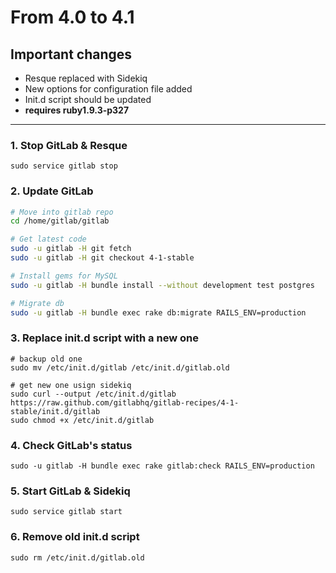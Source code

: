 # From 4.0 to 4.1

## Important changes

* Resque replaced with Sidekiq
* New options for configuration file added
* Init.d script should be updated
* __requires ruby1.9.3-p327__

- - -

### 1. Stop GitLab & Resque

    sudo service gitlab stop

### 2. Update GitLab

```bash
# Move into gitlab repo
cd /home/gitlab/gitlab

# Get latest code
sudo -u gitlab -H git fetch
sudo -u gitlab -H git checkout 4-1-stable

# Install gems for MySQL
sudo -u gitlab -H bundle install --without development test postgres

# Migrate db
sudo -u gitlab -H bundle exec rake db:migrate RAILS_ENV=production

```

### 3. Replace init.d script with a new one

```
# backup old one
sudo mv /etc/init.d/gitlab /etc/init.d/gitlab.old

# get new one usign sidekiq
sudo curl --output /etc/init.d/gitlab https://raw.github.com/gitlabhq/gitlab-recipes/4-1-stable/init.d/gitlab
sudo chmod +x /etc/init.d/gitlab

```

### 4. Check GitLab's status

    sudo -u gitlab -H bundle exec rake gitlab:check RAILS_ENV=production


### 5. Start GitLab & Sidekiq

    sudo service gitlab start

### 6. Remove old init.d script

    sudo rm /etc/init.d/gitlab.old
